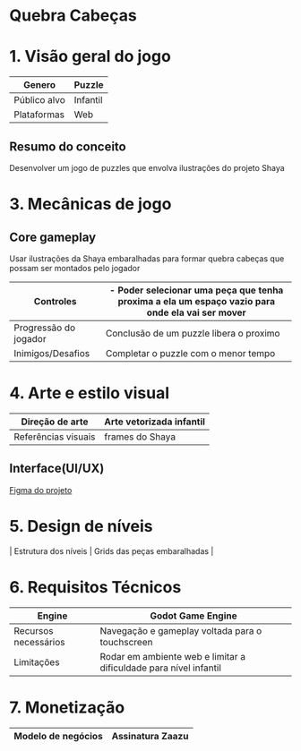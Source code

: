 # Quebra Cabeças

# 1. Visão geral do jogo

| Genero | Puzzle |
| --- | --- |
| Público alvo | Infantil |
| Plataformas | Web |

## Resumo do conceito

Desenvolver um jogo de puzzles que envolva ilustrações do projeto Shaya

# 3. Mecânicas de jogo

## Core gameplay

Usar ilustrações da Shaya embaralhadas para formar quebra cabeças que possam ser montados pelo jogador

| Controles | - Poder selecionar uma peça que tenha proxima a ela um espaço vazio para onde ela vai ser mover |
| --- | --- |
| Progressão do jogador | Conclusão de um puzzle libera o proximo |
| Inimigos/Desafios | Completar o puzzle com o menor tempo |

# 4. Arte e estilo visual

| Direção de arte | Arte vetorizada infantil |
| --- | --- |
| Referências visuais | frames do Shaya |

## Interface(UI/UX)

[Figma do projeto](https://www.figma.com/design/qUzB22NMLZ3mnMnucuw0dy/Puzzle-Shaya?node-id=0-1&t=6npVd6lqNKwZbXcX-1)

# 5. Design de níveis

| Estrutura dos níveis | Grids das peças embaralhadas |

# 6. Requisitos Técnicos

| Engine | Godot Game Engine |
| --- | --- |
| Recursos necessários | Navegação e gameplay voltada para o touchscreen |
| Limitações | Rodar em ambiente web e limitar a dificuldade para nível infantil |

# 7. Monetização

| Modelo de negócios | Assinatura Zaazu |
| --- | --- |
